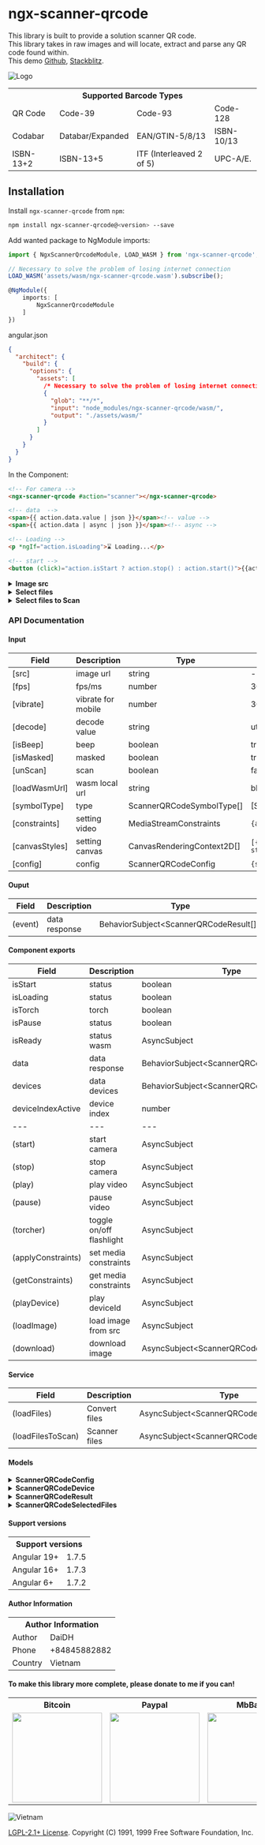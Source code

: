 # ngx-scanner-qrcode

This library is built to provide a solution scanner QR code.\
This library takes in raw images and will locate, extract and parse any QR code found within.\
This demo [Github](https://id1945.github.io/ngx-scanner-qrcode), [Stackblitz](https://stackblitz.com/edit/angular-ngx-scanner-qrcode).

![Logo](https://raw.githubusercontent.com/id1945/ngx-scanner-qrcode/master/ngx-scanner-qrcode.png)

<table>
  <tr>
    <th colspan="4">Supported Barcode Types</th>
  </tr>
  <tr>
    <td>QR Code</td>
    <td>Code-39</td>
    <td>Code-93</td>
    <td>Code-128</td>
  </tr>
  <tr>
    <td>Codabar</td>
    <td>Databar/Expanded</td>
    <td>EAN/GTIN-5/8/13</td>
    <td>ISBN-10/13</td>
  </tr>
  <tr>
    <td>ISBN-13+2</td>
    <td>ISBN-13+5</td>
    <td>ITF (Interleaved 2 of 5)</td>
    <td>UPC-A/E.</td>
  </tr>
</table>

## Installation

Install `ngx-scanner-qrcode` from `npm`:

```bash
npm install ngx-scanner-qrcode@<version> --save
```

Add wanted package to NgModule imports:
```typescript
import { NgxScannerQrcodeModule, LOAD_WASM } from 'ngx-scanner-qrcode';

// Necessary to solve the problem of losing internet connection
LOAD_WASM('assets/wasm/ngx-scanner-qrcode.wasm').subscribe();

@NgModule({
    imports: [
        NgxScannerQrcodeModule
    ]
})
```

angular.json

```json
{
  "architect": {
    "build": {
      "options": {
        "assets": [
          /* Necessary to solve the problem of losing internet connection */
          {
            "glob": "**/*",
            "input": "node_modules/ngx-scanner-qrcode/wasm/", 
            "output": "./assets/wasm/"
          }
        ]
      }
    }
  }
}
```

In the Component:

```html
<!-- For camera -->
<ngx-scanner-qrcode #action="scanner"></ngx-scanner-qrcode>

<!-- data  -->
<span>{{ action.data.value | json }}</span><!-- value -->
<span>{{ action.data | async | json }}</span><!-- async -->

<!-- Loading -->
<p *ngIf="action.isLoading">⌛ Loading...</p>

<!-- start -->
<button (click)="action.isStart ? action.stop() : action.start()">{{action.isStart ? 'Stop' : 'Start'}}</button>
```

<details><summary><b>Image src</b></summary>

```html
<!-- For image src -->
<ngx-scanner-qrcode #action="scanner" [src]="'https://domain.com/test.png'"></ngx-scanner-qrcode>

<span>{{ action.data.value | json }}</span><!-- value -->
<span>{{ action.data | async | json }}</span><!-- async -->
```

</details>

<details><summary><b>Select files</b></summary>

```html
<!-- For select files -->
<input #file type="file" (change)="onSelects(file.files)" [multiple]="'multiple'" [accept]="'.jpg, .png, .gif, .jpeg'"/>

<div *ngFor="let item of qrCodeResult">
  <ngx-scanner-qrcode #actionFile="scanner" [src]="item.url" [config]="config"></ngx-scanner-qrcode>
  <p>{{ actionFile.data.value | json }}</p><!-- value -->
  <p>{{ actionFile.data | async | json }}</p><!-- async -->
</div>
```

```typescript
import { Component } from '@angular/core';
import { NgxScannerQrcodeService, ScannerQRCodeSelectedFiles } from 'ngx-scanner-qrcode';

@Component({
  selector: 'app-root',
  templateUrl: './app.component.html',
  styleUrls: ['./app.component.css']
})
export class AppComponent {
  public qrCodeResult: ScannerQRCodeSelectedFiles[] = [];

  public config: ScannerQRCodeConfig = {
    constraints: { 
      video: {
        width: window.innerWidth
      }
    } 
  };

  constructor(private qrcode: NgxScannerQrcodeService) { }

  public onSelects(files: any) {
    this.qrcode.loadFiles(files).subscribe((res: ScannerQRCodeSelectedFiles[]) => {
      this.qrCodeResult = res;
    });
  }
}
```

</details>

<details><summary><b>Select files to Scan</b></summary>

```html
<!-- For select files -->
<input #file type="file" (change)="onSelects(file.files)" [multiple]="'multiple'" [accept]="'.jpg, .png, .gif, .jpeg'"/>

<div *ngFor="let item of qrCodeResult">
  <img [src]="item.url | safe: 'url'" [alt]="item.name" style="max-width: 100%"><!-- Need bypassSecurityTrustUrl -->
  <p>{{ item.data | json }}</p>
</div>
```

```typescript
import { Component } from '@angular/core';
import { NgxScannerQrcodeService, ScannerQRCodeSelectedFiles } from 'ngx-scanner-qrcode';

@Component({
  selector: 'app-root',
  templateUrl: './app.component.html',
  styleUrls: ['./app.component.css']
})
export class AppComponent {
  public qrCodeResult: ScannerQRCodeSelectedFiles[] = [];

  public config: ScannerQRCodeConfig = {
    constraints: { 
      video: {
        width: window.innerWidth
      }
    } 
  };

  constructor(private qrcode: NgxScannerQrcodeService) { }

  public onSelects(files: any) {
    this.qrcode.loadFilesToScan(files).subscribe((res: ScannerQRCodeSelectedFiles[]) => {
      this.qrCodeResult = res;
    });
  }
}
```

</details>

### API Documentation

#### Input

|   Field         |   Description                 |     Type                    |     Default     |
|   ---           |       ---                     |     ---                     |       ---       |
| [src]           | image url                     | string                      |       -         |
| [fps]           | fps/ms                        | number                      |       30        |
| [vibrate]       | vibrate for mobile            | number                      |       300       |
| [decode]        | decode value                  | string                      |       utf-8     |
| [isBeep]        | beep                          | boolean                     |       true      |
| [isMasked]      | masked                        | boolean                     |       true      |
| [unScan]        | scan                          | boolean                     |       false     |
| [loadWasmUrl]   | wasm local url                | string                      |       blank     |
| [symbolType]    | type                          | ScannerQRCodeSymbolType[]   | [ScannerQRCode_NONE]  |
| [constraints]   | setting video                 | MediaStreamConstraints      | ``` {audio:false,video:true} ```  |
| [canvasStyles]  | setting canvas                | CanvasRenderingContext2D[]  | ``` [{ lineWidth: 1, strokeStyle: 'green', fillStyle: '#55f02880' },{ font: '15px serif', strokeStyle: '#fff0', fillStyle: '#ff0000' }] ``` | 
| [config]        | config                        | ScannerQRCodeConfig         | ``` {src:..,fps..,vibrate..,decode:..,isBeep:..,config:..,constraints:..,canvasStyles:..} ``` |

#### Ouput

| Field     | Description   | Type                                      | Default |
| ---       | ---           | ---                                       | ---     |
| (event)   | data response | BehaviorSubject<ScannerQRCodeResult[]>    | []      |

#### Component exports

| Field             | Description               | Type                                        | Default   |
| ---               | ---                       | ---                                         | ---       |
| isStart           | status                    | boolean                                     | false     | 
| isLoading         | status                    | boolean                                     | false     | 
| isTorch           | torch                     | boolean                                     | false     | 
| isPause           | status                    | boolean                                     | -         | 
| isReady           | status wasm               | AsyncSubject<boolean>                       | -         | 
| data              | data response             | BehaviorSubject<ScannerQRCodeResult[]>      | []        |
| devices           | data devices              | BehaviorSubject<ScannerQRCodeDevice[]>      | []        |
| deviceIndexActive | device index              | number                                      | 0         |
| ---               | ---                       | ---                                         | ---       |
| (start)           | start camera              | AsyncSubject                                | -         |
| (stop)            | stop camera               | AsyncSubject                                | -         |
| (play)            | play video                | AsyncSubject                                | -         |
| (pause)           | pause video               | AsyncSubject                                | -         |
| (torcher)         | toggle on/off flashlight  | AsyncSubject                                | -         |
| (applyConstraints)| set media constraints     | AsyncSubject                                | -         |
| (getConstraints)  | get media constraints     | AsyncSubject                                | -         |
| (playDevice)      | play deviceId             | AsyncSubject                                | -         |
| (loadImage)       | load image from src       | AsyncSubject                                | -         |
| (download)        | download image            | AsyncSubject<ScannerQRCodeSelectedFiles[]>  | -         |

#### Service

| Field             | Description         | Type                                        | Default |
| ---               | ---                 | ---                                         | ---     |
| (loadFiles)       | Convert files       | AsyncSubject<ScannerQRCodeSelectedFiles[]>  | []      |
| (loadFilesToScan) | Scanner files       | AsyncSubject<ScannerQRCodeSelectedFiles[]>  | []      |

#### Models

<details><summary><b>ScannerQRCodeConfig</b></summary>

```typescript
export interface ScannerQRCodeConfig {
  src?: string;
  fps?: number;
  vibrate?: number; /* support mobile */
  decode?: string;
  unScan?: boolean;
  isBeep?: boolean;
  isMasked?: boolean;
  loadWasmUrl?: string; /* eg. assets/wasm/ngx-scanner-qrcode.wasm */
  symbolType?: ScannerQRCodeSymbolType[];
  constraints?: MediaStreamConstraints;
  canvasStyles?: CanvasRenderingContext2D[] | any[];
}
```
</details>

<details><summary><b>ScannerQRCodeDevice</b></summary>

```typescript
interface ScannerQRCodeDevice {
  kind: string;
  label: string;
  groupId: string;
  deviceId: string;
}
```
</details>

<details><summary><b>ScannerQRCodeResult</b></summary>

```typescript
class ScannerQRCodeResult {
  type: ScannerQRCodeSymbolType;
  typeName: string;
  data: Int8Array;
  points: Array<ScannerQRCodePoint>;
  orientation: ScannerQRCodeOrientation;
  time: number;
  cacheCount: number;
  quality: number;
  value: string;
}
```

```typescript

enum ScannerQRCodeSymbolType {
  ScannerQRCode_NONE = 0,   /**< no symbol decoded */
  ScannerQRCode_PARTIAL = 1,   /**< intermediate status */
  ScannerQRCode_EAN2 = 2,   /**< GS1 2-digit add-on */
  ScannerQRCode_EAN5 = 5,   /**< GS1 5-digit add-on */
  ScannerQRCode_EAN8 = 8,   /**< EAN-8 */
  ScannerQRCode_UPCE = 9,   /**< UPC-E */
  ScannerQRCode_ISBN10 = 10,  /**< ISBN-10 (from EAN-13). @since 0.4 */
  ScannerQRCode_UPCA = 12,  /**< UPC-A */
  ScannerQRCode_EAN13 = 13,  /**< EAN-13 */
  ScannerQRCode_ISBN13 = 14,  /**< ISBN-13 (from EAN-13). @since 0.4 */
  ScannerQRCode_COMPOSITE = 15,  /**< EAN/UPC composite */
  ScannerQRCode_I25 = 25,  /**< Interleaved 2 of 5. @since 0.4 */
  ScannerQRCode_DATABAR = 34,  /**< GS1 DataBar (RSS). @since 0.11 */
  ScannerQRCode_DATABAR_EXP = 35,  /**< GS1 DataBar Expanded. @since 0.11 */
  ScannerQRCode_CODABAR = 38,  /**< Codabar. @since 0.11 */
  ScannerQRCode_CODE39 = 39,  /**< Code 39. @since 0.4 */
  ScannerQRCode_PDF417 = 57,  /**< PDF417. @since 0.6 */
  ScannerQRCode_QRCODE = 64,  /**< QR Code. @since 0.10 */
  ScannerQRCode_SQCODE = 80,  /**< SQ Code. @since 0.20.1 */
  ScannerQRCode_CODE93 = 93,  /**< Code 93. @since 0.11 */
  ScannerQRCode_CODE128 = 128, /**< Code 128 */

  /*
   * Please see _ScannerQRCode_get_symbol_hash() if adding
   * anything after 128
   */

  /** mask for base symbol type.
   * @deprecated in 0.11, remove this from existing code
   */
  ScannerQRCode_SYMBOL = 0x00ff,
  /** 2-digit add-on flag.
   * @deprecated in 0.11, a ::ScannerQRCode_EAN2 component is used for
   * 2-digit GS1 add-ons
   */
  ScannerQRCode_ADDON2 = 0x0200,
  /** 5-digit add-on flag.
   * @deprecated in 0.11, a ::ScannerQRCode_EAN5 component is used for
   * 5-digit GS1 add-ons
   */
  ScannerQRCode_ADDON5 = 0x0500,
  /** add-on flag mask.
   * @deprecated in 0.11, GS1 add-ons are represented using composite
   * symbols of type ::ScannerQRCode_COMPOSITE; add-on components use ::ScannerQRCode_EAN2
   * or ::ScannerQRCode_EAN5
   */
  ScannerQRCode_ADDON = 0x0700,
}

interface ScannerQRCodePoint {
  x: number;
  y: number;
}

enum ScannerQRCodeOrientation {
  ScannerQRCode_ORIENT_UNKNOWN = -1,  /**< unable to determine orientation */
  ScannerQRCode_ORIENT_UP,            /**< upright, read left to right */
  ScannerQRCode_ORIENT_RIGHT,         /**< sideways, read top to bottom */
  ScannerQRCode_ORIENT_DOWN,          /**< upside-down, read right to left */
  ScannerQRCode_ORIENT_LEFT,          /**< sideways, read bottom to top */
}
```
</details>

<details><summary><b>ScannerQRCodeSelectedFiles</b></summary>

```typescript
interface ScannerQRCodeSelectedFiles {
  url: string;
  name: string;
  file: File;
  data?: ScannerQRCodeResult[];
  canvas?: HTMLCanvasElement;
}
```
</details>


#### Support versions

<table>
  <tr>
    <th colspan="2">Support versions</th>
  </tr>
  <tr>
    <td>Angular 19+</td>
    <td>1.7.5</td>
  </tr>
  <tr>
    <td>Angular 16+</td>
    <td>1.7.3</td>
  </tr>
  <tr>
    <td>Angular 6+</td>
    <td>1.7.2</td>
  </tr>
</table>

#### Author Information
  
<table>
  <tr>
    <th colspan="2">Author Information</th>
  </tr>
  <tr>
    <td>Author</td>
    <td>DaiDH</td>
  </tr>
  <tr>
    <td>Phone</td>
    <td>+84845882882</td>
  </tr>
  <tr>
    <td>Country</td>
    <td>Vietnam</td>
  </tr>
</table>

#### To make this library more complete, please donate to me if you can!

<table>
  <tr>
    <th>Bitcoin</th>
    <th>Paypal</th>
    <th>MbBank</th>
  </tr>
  <tr>
    <td><img src="https://raw.githubusercontent.com/id1945/id1945/master/donate-bitcoin.png" width="182px"></td>
    <td><img src="https://raw.githubusercontent.com/id1945/id1945/master/donate-paypal.png" width="182px"></td>
    <td><img src="https://raw.githubusercontent.com/id1945/id1945/master/donate-mbbank.png" width="182px"></td>
  </tr>
</table>

![Vietnam](https://raw.githubusercontent.com/id1945/id1945/master/vietnam.gif)

[LGPL-2.1+ License](https://github.com/id1945/ngx-scanner-qrcode/blob/master/LICENSE). Copyright (C) 1991, 1999 Free Software Foundation, Inc.